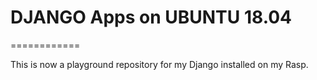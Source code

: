 # DJANGO Apps on UBUNTU 18.04
============

This is now a playground repository for my Django installed on my Rasp.
